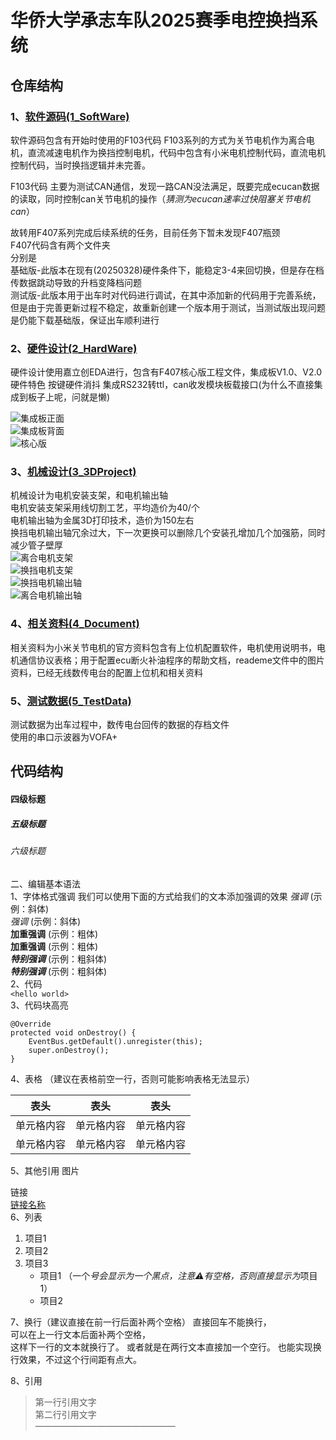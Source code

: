 # 华侨大学承志车队2025赛季电控换挡系统

## 仓库结构
### 1、[软件源码(1_SoftWare)](https://github.com/Saturday-365/E-Shift-CZCD/tree/master/1_SoftWare)
软件源码包含有开始时使用的F103代码 F103系列的方式为关节电机作为离合电机，直流减速电机作为换挡控制电机，代码中包含有小米电机控制代码，直流电机控制代码，当时换挡逻辑并未完善。  
  
F103代码 主要为测试CAN通信，发现一路CAN没法满足，既要完成ecucan数据的读取，同时控制can关节电机的操作（*猜测为ecucan速率过快阻塞关节电机can*）  
  
故转用F407系列完成后续系统的任务，目前任务下暂未发现F407瓶颈  
F407代码含有两个文件夹  
分别是   
基础版-此版本在现有(20250328)硬件条件下，能稳定3-4来回切换，但是存在档传数据跳动导致的升档变降档问题  
测试版-此版本用于出车时对代码进行调试，在其中添加新的代码用于完善系统，但是由于完善更新过程不稳定，故重新创建一个版本用于测试，当测试版出现问题是仍能下载基础版，保证出车顺利进行 
### 2、[硬件设计(2_HardWare)](https://github.com/Saturday-365/E-Shift-CZCD/tree/master/2_HardWare) 
硬件设计使用嘉立创EDA进行，包含有F407核心版工程文件，集成板V1.0、V2.0  
硬件特色 按键硬件消抖 集成RS232转ttl，can收发模块板载接口(为什么不直接集成到板子上呢，问就是懒) 

![集成板正面](/4_Document/photo/img1.jpg)  
![集成板背面](/4_Document/photo/img2.jpg)  
![核心版](/4_Document/photo/img3.jpg)  

### 3、[机械设计(3_3DProject)](https://github.com/Saturday-365/E-Shift-CZCD/tree/master/3_3DProject) 
机械设计为电机安装支架，和电机输出轴  
电机安装支架采用线切割工艺，平均造价为40/个  
电机输出轴为金属3D打印技术，造价为150左右  
换挡电机输出轴冗余过大，下一次更换可以删除几个安装孔增加几个加强筋，同时减少管子壁厚  
![离合电机支架](/4_Document/photo/img4.png)  
![换挡电机支架](/4_Document/photo/img5.png)  
![换挡电机输出轴](/4_Document/photo/img6.png)  
![离合电机输出轴](/4_Document/photo/img7.png) 

### 4、[相关资料(4_Document)](https://github.com/Saturday-365/E-Shift-CZCD/tree/master/4_Document) 
相关资料为小米关节电机的官方资料包含有上位机配置软件，电机使用说明书，电机通信协议表格；用于配置ecu断火补油程序的帮助文档，reademe文件中的图片资料，已经无线数传电台的配置上位机和相关资料

### 5、[测试数据(5_TestData)](https://github.com/Saturday-365/E-Shift-CZCD/tree/master/5_TestData) 
测试数据为出车过程中，数传电台回传的数据的存档文件  
使用的串口示波器为VOFA+
## 代码结构

#### 四级标题  
##### 五级标题  
###### 六级标题 
二、编辑基本语法  
1、字体格式强调
 我们可以使用下面的方式给我们的文本添加强调的效果
*强调*  (示例：斜体)  
 _强调_  (示例：斜体)  
**加重强调**  (示例：粗体)  
 __加重强调__ (示例：粗体)  
***特别强调*** (示例：粗斜体)  
___特别强调___  (示例：粗斜体)  
2、代码  
`<hello world>`  
3、代码块高亮  
```
@Override
protected void onDestroy() {
    EventBus.getDefault().unregister(this);
    super.onDestroy();
}
```  
4、表格 （建议在表格前空一行，否则可能影响表格无法显示）
 
 表头  | 表头  | 表头
 ---- | ----- | ------  
 单元格内容  | 单元格内容 | 单元格内容 
 单元格内容  | 单元格内容 | 单元格内容  
 
5、其他引用
图片  

链接  
[链接名称](https://www.baidu.com/)    
6、列表 
1. 项目1  
2. 项目2  
3. 项目3  
   * 项目1 （一个*号会显示为一个黑点，注意⚠️有空格，否则直接显示为*项目1） 
   * 项目2   
 
7、换行（建议直接在前一行后面补两个空格）
直接回车不能换行，  
可以在上一行文本后面补两个空格，  
这样下一行的文本就换行了。
或者就是在两行文本直接加一个空行。
也能实现换行效果，不过这个行间距有点大。  
 
8、引用
> 第一行引用文字  
> 第二行引用文字  
————————————————